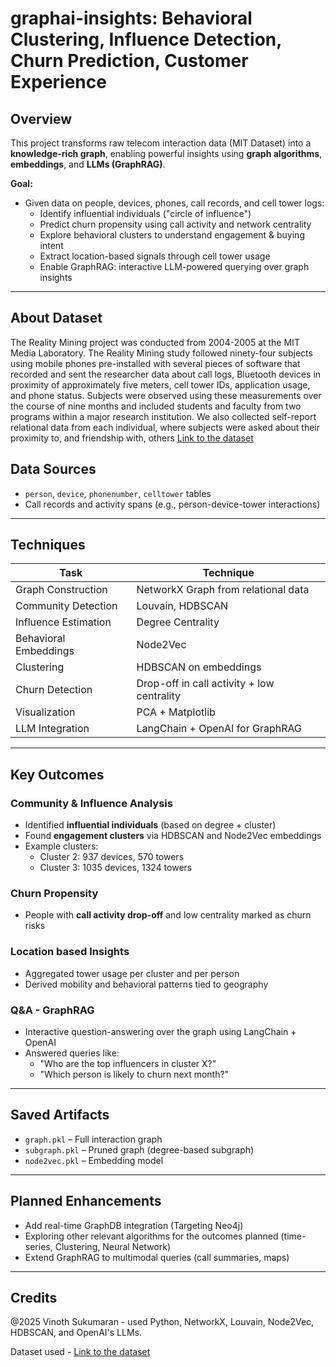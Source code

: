 # graphai-insights: Behavioral Clustering, Influence Detection, Churn Prediction, Customer Experience

## Overview

This project transforms raw telecom interaction data (MIT Dataset) into a **knowledge-rich graph**, enabling powerful insights using **graph algorithms**, **embeddings**, and **LLMs (GraphRAG)**.

**Goal:**
- Given data on people, devices, phones, call records, and cell tower logs:
  - Identify influential individuals ("circle of influence")
  - Predict churn propensity using call activity and network centrality
  - Explore behavioral clusters to understand engagement & buying intent
  - Extract location-based signals through cell tower usage
  - Enable GraphRAG: interactive LLM-powered querying over graph insights

---
## About Dataset
The Reality Mining project was conducted from 2004-2005 at the MIT Media Laboratory. The Reality Mining study followed ninety-four subjects using mobile phones pre-installed with several pieces of software that recorded and sent the researcher data about call logs, Bluetooth devices in proximity of approximately five meters, cell tower IDs, application usage, and phone status. Subjects were observed using these measurements over the course of nine months and included students and faculty from two programs within a major research institution. We also collected self-report relational data from each individual, where subjects were asked about their proximity to, and friendship with, others
[Link to the dataset](http://realitycommons.media.mit.edu/realitymining.html)

## Data Sources
- `person`, `device`, `phonenumber`, `celltower` tables
- Call records and activity spans (e.g., person-device-tower interactions)
---

## Techniques

| Task | Technique |
|------|-----------|
| Graph Construction | NetworkX Graph from relational data |
| Community Detection | Louvain, HDBSCAN |
| Influence Estimation | Degree Centrality |
| Behavioral Embeddings | Node2Vec |
| Clustering | HDBSCAN on embeddings |
| Churn Detection | Drop-off in call activity + low centrality |
| Visualization | PCA + Matplotlib |
| LLM Integration | LangChain + OpenAI for GraphRAG |

---

## Key Outcomes

### Community & Influence Analysis
- Identified **influential individuals** (based on degree + cluster)
- Found **engagement clusters** via HDBSCAN and Node2Vec embeddings
- Example clusters:
  - Cluster 2: 937 devices, 570 towers
  - Cluster 3: 1035 devices, 1324 towers

### Churn Propensity
- People with **call activity drop-off** and low centrality marked as churn risks

### Location based Insights
- Aggregated tower usage per cluster and per person
- Derived mobility and behavioral patterns tied to geography

### Q&A - GraphRAG
- Interactive question-answering over the graph using LangChain + OpenAI
- Answered queries like:
  - "Who are the top influencers in cluster X?"
  - "Which person is likely to churn next month?"

---

## Saved Artifacts
- `graph.pkl` – Full interaction graph
- `subgraph.pkl` – Pruned graph (degree-based subgraph)
- `node2vec.pkl` – Embedding model

---

## Planned Enhancements
- Add real-time GraphDB integration (Targeting Neo4j)
- Exploring other relevant algorithms for the outcomes planned (time-series, Clustering, Neural Network)
- Extend GraphRAG to multimodal queries (call summaries, maps)

---

## Credits

@2025 Vinoth Sukumaran - used Python, NetworkX, Louvain, Node2Vec, HDBSCAN, and OpenAI's LLMs.

Dataset used - [Link to the dataset](http://realitycommons.media.mit.edu/realitymining.html)

